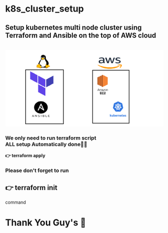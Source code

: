 # k8s_cluster_setup
<h2>Setup kubernetes multi node cluster using Terraform and Ansible on the top of AWS cloud</h2>
<br>
<img src="https://raw.githubusercontent.com/sagarjangid41/k8s_cluster_setup/main/setup%20multicluster.png" />

<h3>We only need to run terraform script <br>
  ALL setup Automatically done🥳🥳
</h3> <b> 👉 terraform apply </b>
<h3> Please don't forget to run <h2> 👉 terraform init </h2> command </h3>

<h1> Thank You Guy's 🙂</h1>
